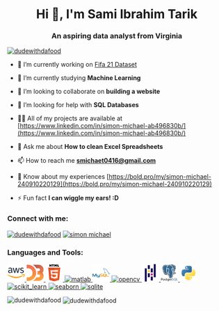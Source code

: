 <h1 align="center">Hi 👋, I'm Sami Ibrahim Tarik</h1>
<h3 align="center">An aspiring data analyst from Virginia</h3>

<p align="left"> <a href="https://twitter.com/dudewithdafood" target="blank"><img src="https://img.shields.io/twitter/follow/dudewithdafood?logo=twitter&style=for-the-badge" alt="dudewithdafood" /></a> </p>

- 🔭 I’m currently working on [Fifa 21 Dataset](https://www.kaggle.com/datasets/yagunnersya/fifa-21-messy-raw-dataset-for-cleaning-exploring?select=fifa21_raw_data.csv%E2%80%8B)

- 🌱 I’m currently studying **Machine Learning**

- 👯 I’m looking to collaborate on **building a website**

- 🤝 I’m looking for help with **SQL Databases**

- 👨‍💻 All of my projects are available at [https://www.linkedin.com/in/simon-michael-ab496830b/](https://www.linkedin.com/in/simon-michael-ab496830b/)

- 💬 Ask me about **How to clean Excel Spreadsheets**

- 📫 How to reach me **smichaet0416@gmail.com**

- 📄 Know about my experiences [https://bold.pro/my/simon-michael-240910220129](https://bold.pro/my/simon-michael-240910220129)

- ⚡ Fun fact **I can wiggle my ears! :D**

<h3 align="left">Connect with me:</h3>
<p align="left">
<a href="https://twitter.com/dudewithdafood" target="blank"><img align="center" src="https://raw.githubusercontent.com/rahuldkjain/github-profile-readme-generator/master/src/images/icons/Social/twitter.svg" alt="dudewithdafood" height="30" width="40" /></a>
<a href="https://linkedin.com/in/simon michael" target="blank"><img align="center" src="https://raw.githubusercontent.com/rahuldkjain/github-profile-readme-generator/master/src/images/icons/Social/linked-in-alt.svg" alt="simon michael" height="30" width="40" /></a>
</p>

<h3 align="left">Languages and Tools:</h3>
<p align="left"> <a href="https://aws.amazon.com" target="_blank" rel="noreferrer"> <img src="https://raw.githubusercontent.com/devicons/devicon/master/icons/amazonwebservices/amazonwebservices-original-wordmark.svg" alt="aws" width="40" height="40"/> </a> <a href="https://d3js.org/" target="_blank" rel="noreferrer"> <img src="https://raw.githubusercontent.com/devicons/devicon/master/icons/d3js/d3js-original.svg" alt="d3js" width="40" height="40"/> </a> <a href="https://www.w3.org/html/" target="_blank" rel="noreferrer"> <img src="https://raw.githubusercontent.com/devicons/devicon/master/icons/html5/html5-original-wordmark.svg" alt="html5" width="40" height="40"/> </a> <a href="https://www.mathworks.com/" target="_blank" rel="noreferrer"> <img src="https://upload.wikimedia.org/wikipedia/commons/2/21/Matlab_Logo.png" alt="matlab" width="40" height="40"/> </a> <a href="https://www.mysql.com/" target="_blank" rel="noreferrer"> <img src="https://raw.githubusercontent.com/devicons/devicon/master/icons/mysql/mysql-original-wordmark.svg" alt="mysql" width="40" height="40"/> </a> <a href="https://opencv.org/" target="_blank" rel="noreferrer"> <img src="https://www.vectorlogo.zone/logos/opencv/opencv-icon.svg" alt="opencv" width="40" height="40"/> </a> <a href="https://pandas.pydata.org/" target="_blank" rel="noreferrer"> <img src="https://raw.githubusercontent.com/devicons/devicon/2ae2a900d2f041da66e950e4d48052658d850630/icons/pandas/pandas-original.svg" alt="pandas" width="40" height="40"/> </a> <a href="https://www.postgresql.org" target="_blank" rel="noreferrer"> <img src="https://raw.githubusercontent.com/devicons/devicon/master/icons/postgresql/postgresql-original-wordmark.svg" alt="postgresql" width="40" height="40"/> </a> <a href="https://www.python.org" target="_blank" rel="noreferrer"> <img src="https://raw.githubusercontent.com/devicons/devicon/master/icons/python/python-original.svg" alt="python" width="40" height="40"/> </a> <a href="https://scikit-learn.org/" target="_blank" rel="noreferrer"> <img src="https://upload.wikimedia.org/wikipedia/commons/0/05/Scikit_learn_logo_small.svg" alt="scikit_learn" width="40" height="40"/> </a> <a href="https://seaborn.pydata.org/" target="_blank" rel="noreferrer"> <img src="https://seaborn.pydata.org/_images/logo-mark-lightbg.svg" alt="seaborn" width="40" height="40"/> </a> <a href="https://www.sqlite.org/" target="_blank" rel="noreferrer"> <img src="https://www.vectorlogo.zone/logos/sqlite/sqlite-icon.svg" alt="sqlite" width="40" height="40"/> </a> </p>

<p><img align="left" src="https://github-readme-stats.vercel.app/api/top-langs?username=dudewithdafood&show_icons=true&locale=en&layout=compact" alt="dudewithdafood" /></p>

<p>&nbsp;<img align="center" src="https://github-readme-stats.vercel.app/api?username=dudewithdafood&show_icons=true&locale=en" alt="dudewithdafood" /></p>
